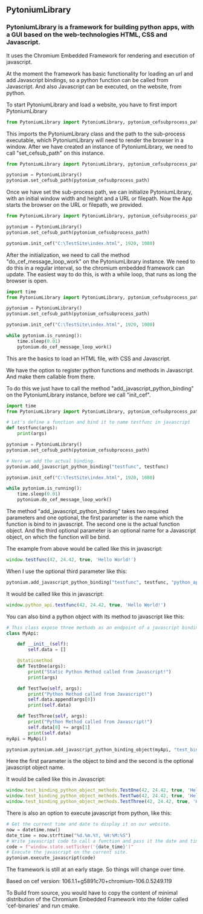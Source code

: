 ## PytoniumLibrary
### PytoniumLibrary is a framework for building python apps, with a GUI based on the web-technologies HTML, CSS and Javascript.

It uses the Chromium Embedded Framework for rendering and execution of javascript.

At the moment the framework has basic functionality for loading an url and add
Javascript bindings, so a python function can be called from Javascript.
And also Javascript can be executed, on the website, from python.

To start PytoniumLibrary and load a website, you have to first import PytoniumLibrary

```python
from PytoniumLibrary import PytoniumLibrary, pytonium_cefsubprocess_path
```

This imports the PytoniumLibrary class and the path to the sub-process executable, which PytoniumLibrary
will need to render the browser in a window.
After we have created an instance of PytoniumLibrary, we need to call "set_cefsub_path" on this instance.

```python
from PytoniumLibrary import PytoniumLibrary, pytonium_cefsubprocess_path

pytonium = PytoniumLibrary()
pytonium.set_cefsub_path(pytonium_cefsubprocess_path)
```

Once we have set the sub-process path, we can initialize PytoniumLibrary, with an initial window width and height and
a URL or filepath. Now the App starts the browser on the URL or filepath, we provided.

```python
from PytoniumLibrary import PytoniumLibrary, pytonium_cefsubprocess_path

pytonium = PytoniumLibrary()
pytonium.set_cefsub_path(pytonium_cefsubprocess_path)

pytonium.init_cef("C:\TestSite\index.html", 1920, 1080)
```
After the initialization, we need to call the method "do_cef_message_loop_work" on the PytoniumLibrary instance. We need to do
this in a regular interval, so the chromium embedded framework can update.
The easiest way to do this, is with a while loop, that runs as long the browser is open.

```python
import time
from PytoniumLibrary import PytoniumLibrary, pytonium_cefsubprocess_path

pytonium = PytoniumLibrary()
pytonium.set_cefsub_path(pytonium_cefsubprocess_path)

pytonium.init_cef("C:\TestSite\index.html", 1920, 1080)

while pytonium.is_running():
    time.sleep(0.01)
    pytonium.do_cef_message_loop_work()
```

This are the basics to load an HTML file, with CSS and Javascript. 

We have the option to register python functions and methods in Javascript. And make them callable from there.

To do this we just have to call the method "add_javascript_python_binding" on the PytoniumLibrary instance, before we call "init_cef".


```python
import time
from PytoniumLibrary import PytoniumLibrary, pytonium_cefsubprocess_path

# Let's define a function and bind it to name testfunc in javascript
def testfunc(args):
    print(args)

pytonium = PytoniumLibrary()
pytonium.set_cefsub_path(pytonium_cefsubprocess_path)

# Here we add the actual binding.
pytonium.add_javascript_python_binding("testfunc", testfunc)

pytonium.init_cef("C:\TestSite\index.html", 1920, 1080)

while pytonium.is_running():
    time.sleep(0.01)
    pytonium.do_cef_message_loop_work()
```

The method "add_javascript_python_binding" takes two required parameters and one optional, the first parameter is
the name which the function is bind to in javascript. The second one is the actual function object. And the third optional
parameter is an optional name for a Javascript object, on which the function will be bind.

The example from above would be called like this in javascript:

```javascript
window.testfunc(42, 24.42, true, 'Hello World!')
```

When I use the optional third parameter like this:

```python
pytonium.add_javascript_python_binding("testfunc", testfunc, "python_api")
```

It would be called like this in javascript:
```javascript
window.python_api.testfunc(42, 24.42, true, 'Hello World!')
```

You can also bind a python object with its method to javascript like this:
```python
# This class expose three methods as an endpoint of a javascript binding, and they get called on the test website.
class MyApi:

    def __init__(self):
        self.data = []

    @staticmethod
    def TestOne(args):
        print("Static Python Method called from Javascript!")
        print(args)

    def TestTwo(self, args):
        print("Python Method called from Javascript!")
        self.data.append(args[0])
        print(self.data)

    def TestThree(self, args):
        print("Python Method called from Javascript!")
        self.data[0] += args[1]
        print(self.data)
myApi = MyApi()

pytonium.pytonium.add_javascript_python_binding_object(myApi, "test_binding_python_object_methods")
```
Here the first parameter is the object to bind and the second is the optional javascript object name.

It would be called like this in Javascript:
```javascript
window.test_binding_python_object_methods.TestOne(42, 24.42, true, 'Hello World!')
window.test_binding_python_object_methods.TestTwo(42, 24.42, true, 'Hello World!')
window.test_binding_python_object_methods.TestThree(42, 24.42, true, 'Hello World!')
```

There is also an option to execute javascript from python, like this:

```python
# Get the current time and date to display it on our website.
now = datetime.now()
date_time = now.strftime("%d.%m.%Y, %H:%M:%S")
# Write javascript code to call a function and pass it the date and time.
code = f"window.state.setTicker('{date_time}')"
# Execute the javascript on the current site.
pytonium.execute_javascript(code)
```

The framework is still at an early stage. So things will change over time.

Based on cef version: 106.1.1+g5891c70+chromium-106.0.5249.119

To Build from source, you would have to copy the content of minimal 
distribution of the Chromium Embedded Framework into the folder called 'cef-binaries' and run cmake.
